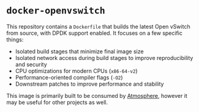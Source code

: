 # `docker-openvswitch`

This repository contains a `Dockerfile` that builds the latest Open vSwitch
from source, with DPDK support enabled.  It focuses on a few specific things:

- Isolated build stages that minimize final image size
- Isolated network access during build stages to improve reproducibility
  and security
- CPU optimizations for modern CPUs (`x86-64-v2`)
- Performance-oriented compiler flags (`-O2`)
- Downstream patches to improve performance and stability

This image is primarily built to be consumed by [Atmosphere](https://github.com/vexxhost/atmosphere),
however it may be useful for other projects as well.